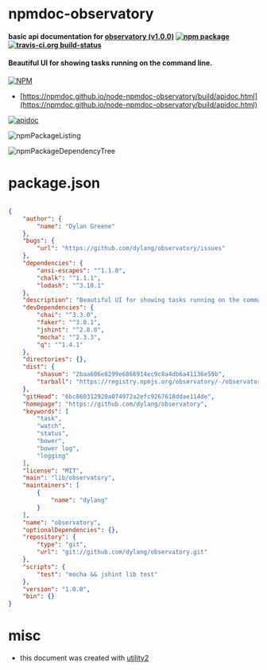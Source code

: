 # npmdoc-observatory

#### basic api documentation for  [observatory (v1.0.0)](https://github.com/dylang/observatory)  [![npm package](https://img.shields.io/npm/v/npmdoc-observatory.svg?style=flat-square)](https://www.npmjs.org/package/npmdoc-observatory) [![travis-ci.org build-status](https://api.travis-ci.org/npmdoc/node-npmdoc-observatory.svg)](https://travis-ci.org/npmdoc/node-npmdoc-observatory)

#### Beautiful UI for showing tasks running on the command line.

[![NPM](https://nodei.co/npm/observatory.png?downloads=true&downloadRank=true&stars=true)](https://www.npmjs.com/package/observatory)

- [https://npmdoc.github.io/node-npmdoc-observatory/build/apidoc.html](https://npmdoc.github.io/node-npmdoc-observatory/build/apidoc.html)

[![apidoc](https://npmdoc.github.io/node-npmdoc-observatory/build/screenCapture.buildCi.browser.%252Ftmp%252Fbuild%252Fapidoc.html.png)](https://npmdoc.github.io/node-npmdoc-observatory/build/apidoc.html)

![npmPackageListing](https://npmdoc.github.io/node-npmdoc-observatory/build/screenCapture.npmPackageListing.svg)

![npmPackageDependencyTree](https://npmdoc.github.io/node-npmdoc-observatory/build/screenCapture.npmPackageDependencyTree.svg)



# package.json

```json

{
    "author": {
        "name": "Dylan Greene"
    },
    "bugs": {
        "url": "https://github.com/dylang/observatory/issues"
    },
    "dependencies": {
        "ansi-escapes": "^1.1.0",
        "chalk": "^1.1.1",
        "lodash": "^3.10.1"
    },
    "description": "Beautiful UI for showing tasks running on the command line.",
    "devDependencies": {
        "chai": "^3.3.0",
        "faker": "^3.0.1",
        "jshint": "^2.8.0",
        "mocha": "^2.3.3",
        "q": "^1.4.1"
    },
    "directories": {},
    "dist": {
        "shasum": "2baa606e8299e6866914ec9c8a4db6a41136e59b",
        "tarball": "https://registry.npmjs.org/observatory/-/observatory-1.0.0.tgz"
    },
    "gitHead": "6bc860312920a074972a2efc9267618ddae114de",
    "homepage": "https://github.com/dylang/observatory",
    "keywords": [
        "task",
        "watch",
        "status",
        "bower",
        "bower log",
        "logging"
    ],
    "license": "MIT",
    "main": "lib/observatory",
    "maintainers": [
        {
            "name": "dylang"
        }
    ],
    "name": "observatory",
    "optionalDependencies": {},
    "repository": {
        "type": "git",
        "url": "git://github.com/dylang/observatory.git"
    },
    "scripts": {
        "test": "mocha && jshint lib test"
    },
    "version": "1.0.0",
    "bin": {}
}
```



# misc
- this document was created with [utility2](https://github.com/kaizhu256/node-utility2)

